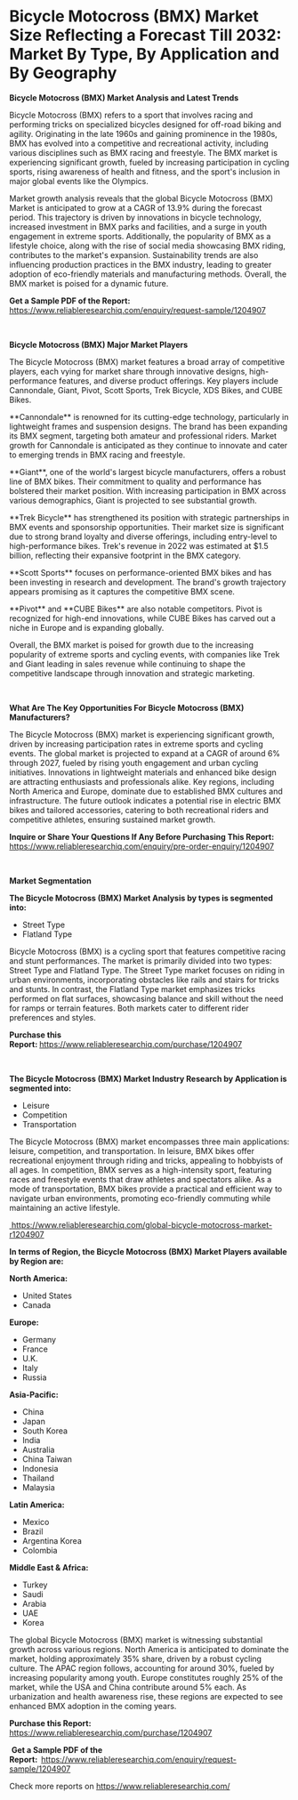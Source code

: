 <p><h1>Bicycle Motocross (BMX) Market Size Reflecting a Forecast Till 2032: Market By Type, By Application and By Geography</h1></p><p><strong>Bicycle Motocross (BMX) Market Analysis and Latest Trends</strong></p>
<p><p>Bicycle Motocross (BMX) refers to a sport that involves racing and performing tricks on specialized bicycles designed for off-road biking and agility. Originating in the late 1960s and gaining prominence in the 1980s, BMX has evolved into a competitive and recreational activity, including various disciplines such as BMX racing and freestyle. The BMX market is experiencing significant growth, fueled by increasing participation in cycling sports, rising awareness of health and fitness, and the sport's inclusion in major global events like the Olympics.</p><p>Market growth analysis reveals that the global Bicycle Motocross (BMX) Market is anticipated to grow at a CAGR of 13.9% during the forecast period. This trajectory is driven by innovations in bicycle technology, increased investment in BMX parks and facilities, and a surge in youth engagement in extreme sports. Additionally, the popularity of BMX as a lifestyle choice, along with the rise of social media showcasing BMX riding, contributes to the market's expansion. Sustainability trends are also influencing production practices in the BMX industry, leading to greater adoption of eco-friendly materials and manufacturing methods. Overall, the BMX market is poised for a dynamic future.</p></p>
<p><strong>Get a Sample PDF of the Report:&nbsp;</strong> <a href="https://www.reliableresearchiq.com/enquiry/request-sample/1204907?utm_campaign=2251&utm_medium=2&utm_source=Github&utm_content=ia&utm_term=09022025&utm_id=bicycle-motocross-bmx">https://www.reliableresearchiq.com/enquiry/request-sample/1204907</a></p>
<p>&nbsp;</p>
<p><strong>Bicycle Motocross (BMX) Major Market Players</strong></p>
<p><p>The Bicycle Motocross (BMX) market features a broad array of competitive players, each vying for market share through innovative designs, high-performance features, and diverse product offerings. Key players include Cannondale, Giant, Pivot, Scott Sports, Trek Bicycle, XDS Bikes, and CUBE Bikes.</p><p>**Cannondale** is renowned for its cutting-edge technology, particularly in lightweight frames and suspension designs. The brand has been expanding its BMX segment, targeting both amateur and professional riders. Market growth for Cannondale is anticipated as they continue to innovate and cater to emerging trends in BMX racing and freestyle.</p><p>**Giant**, one of the world's largest bicycle manufacturers, offers a robust line of BMX bikes. Their commitment to quality and performance has bolstered their market position. With increasing participation in BMX across various demographics, Giant is projected to see substantial growth.</p><p>**Trek Bicycle** has strengthened its position with strategic partnerships in BMX events and sponsorship opportunities. Their market size is significant due to strong brand loyalty and diverse offerings, including entry-level to high-performance bikes. Trek's revenue in 2022 was estimated at $1.5 billion, reflecting their expansive footprint in the BMX category.</p><p>**Scott Sports** focuses on performance-oriented BMX bikes and has been investing in research and development. The brand's growth trajectory appears promising as it captures the competitive BMX scene.</p><p>**Pivot** and **CUBE Bikes** are also notable competitors. Pivot is recognized for high-end innovations, while CUBE Bikes has carved out a niche in Europe and is expanding globally.</p><p>Overall, the BMX market is poised for growth due to the increasing popularity of extreme sports and cycling events, with companies like Trek and Giant leading in sales revenue while continuing to shape the competitive landscape through innovation and strategic marketing.</p></p>
<p>&nbsp;</p>
<p><strong>What Are The Key Opportunities For Bicycle Motocross (BMX) Manufacturers?</strong></p>
<p><p>The Bicycle Motocross (BMX) market is experiencing significant growth, driven by increasing participation rates in extreme sports and cycling events. The global market is projected to expand at a CAGR of around 6% through 2027, fueled by rising youth engagement and urban cycling initiatives. Innovations in lightweight materials and enhanced bike design are attracting enthusiasts and professionals alike. Key regions, including North America and Europe, dominate due to established BMX cultures and infrastructure. The future outlook indicates a potential rise in electric BMX bikes and tailored accessories, catering to both recreational riders and competitive athletes, ensuring sustained market growth.</p></p>
<p><strong>Inquire or Share Your Questions If Any Before Purchasing This Report:</strong> <a href="https://www.reliableresearchiq.com/enquiry/pre-order-enquiry/1204907?utm_campaign=2251&utm_medium=2&utm_source=Github&utm_content=ia&utm_term=09022025&utm_id=bicycle-motocross-bmx">https://www.reliableresearchiq.com/enquiry/pre-order-enquiry/1204907</a></p>
<p>&nbsp;</p>
<p><strong>Market Segmentation</strong></p>
<p><strong>The Bicycle Motocross (BMX) Market Analysis by types is segmented into:</strong></p>
<p><ul><li>Street Type</li><li>Flatland Type</li></ul></p>
<p><p>Bicycle Motocross (BMX) is a cycling sport that features competitive racing and stunt performances. The market is primarily divided into two types: Street Type and Flatland Type. The Street Type market focuses on riding in urban environments, incorporating obstacles like rails and stairs for tricks and stunts. In contrast, the Flatland Type market emphasizes tricks performed on flat surfaces, showcasing balance and skill without the need for ramps or terrain features. Both markets cater to different rider preferences and styles.</p></p>
<p><strong>Purchase this Report:&nbsp;</strong><a href="https://www.reliableresearchiq.com/purchase/1204907?utm_campaign=2251&utm_medium=2&utm_source=Github&utm_content=ia&utm_term=09022025&utm_id=bicycle-motocross-bmx">https://www.reliableresearchiq.com/purchase/1204907</a></p>
<p>&nbsp;</p>
<p><strong>The Bicycle Motocross (BMX) Market Industry Research by Application is segmented into:</strong></p>
<p><ul><li>Leisure</li><li>Competition</li><li>Transportation</li></ul></p>
<p><p>The Bicycle Motocross (BMX) market encompasses three main applications: leisure, competition, and transportation. In leisure, BMX bikes offer recreational enjoyment through riding and tricks, appealing to hobbyists of all ages. In competition, BMX serves as a high-intensity sport, featuring races and freestyle events that draw athletes and spectators alike. As a mode of transportation, BMX bikes provide a practical and efficient way to navigate urban environments, promoting eco-friendly commuting while maintaining an active lifestyle.</p></p>
<p><a href="https://www.reliableresearchiq.com/global-bicycle-motocross-market-r1204907?utm_campaign=2251&utm_medium=2&utm_source=Github&utm_content=ia&utm_term=09022025&utm_id=bicycle-motocross-bmx">&nbsp;https://www.reliableresearchiq.com/global-bicycle-motocross-market-r1204907</a></p>
<p><strong>In terms of Region, the Bicycle Motocross (BMX) Market Players available by Region are:</strong></p>
<p>
    <p> <strong> North America: </strong>
        <ul>
            <li>United States</li>
            <li>Canada</li>
        </ul>
        </p> 
    <p> <strong> Europe: </strong>
        <ul>
            <li>Germany</li>
            <li>France</li>
            <li>U.K.</li>
            <li>Italy</li>
            <li>Russia</li>
        </ul>
        </p> 
    <p> <strong> Asia-Pacific: </strong>
        <ul>
            <li>China</li>
            <li>Japan</li>
            <li>South Korea</li>
            <li>India</li>
            <li>Australia</li>
            <li>China Taiwan</li>
            <li>Indonesia</li>
            <li>Thailand</li>
            <li>Malaysia</li>
        </ul>
        </p> 
    <p> <strong> Latin America: </strong>
        <ul>
            <li>Mexico</li>
            <li>Brazil</li>
            <li>Argentina Korea</li>
            <li>Colombia</li>
        </ul>
        </p> 
    <p> <strong> Middle East & Africa: </strong>
        <ul>
            <li>Turkey</li>
            <li>Saudi</li>
            <li>Arabia</li>
            <li>UAE</li>
            <li>Korea</li>
        </ul>
    </p>
    </p>
<p><p>The global Bicycle Motocross (BMX) market is witnessing substantial growth across various regions. North America is anticipated to dominate the market, holding approximately 35% share, driven by a robust cycling culture. The APAC region follows, accounting for around 30%, fueled by increasing popularity among youth. Europe constitutes roughly 25% of the market, while the USA and China contribute around 5% each. As urbanization and health awareness rise, these regions are expected to see enhanced BMX adoption in the coming years.</p></p>
<p><strong>Purchase this Report: </strong><a href="https://www.reliableresearchiq.com/purchase/1204907?utm_campaign=2251&utm_medium=2&utm_source=Github&utm_content=ia&utm_term=09022025&utm_id=bicycle-motocross-bmx">https://www.reliableresearchiq.com/purchase/1204907</a></p>
<p>&nbsp;<strong>Get a Sample PDF of the Report:&nbsp;&nbsp;</strong><a href="https://www.reliableresearchiq.com/enquiry/request-sample/1204907?utm_campaign=2251&utm_medium=2&utm_source=Github&utm_content=ia&utm_term=09022025&utm_id=bicycle-motocross-bmx">https://www.reliableresearchiq.com/enquiry/request-sample/1204907</a></p>
<p><strong></strong></p>
<p>Check more reports on <a href="https://www.reliableresearchiq.com/?utm_campaign=2251&utm_medium=2&utm_source=Github&utm_content=ia&utm_term=09022025&utm_id=bicycle-motocross-bmx">https://www.reliableresearchiq.com/</a></p>